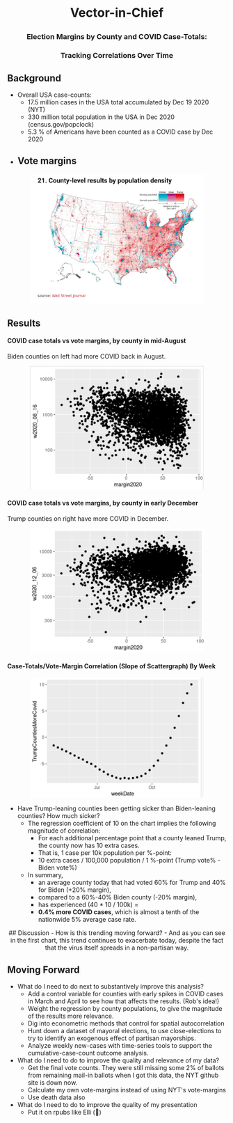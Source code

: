 # <p style="text-align: center;">Vector-in-Chief

### <p style="text-align: center;"> Election Margins by County and COVID Case-Totals:
### <p style="text-align: center;"> Tracking Correlations Over Time 

## Background 
- Overall USA case-counts:
	- 17.5 million cases in the USA total accumulated by Dec 19 2020 (NYT)
	- 330 million total population in the USA in Dec 2020 (census.gov/popclock)
	- 5.3 % of Americans have been counted as a COVID case by Dec 2020
- Vote margins
	- 
<p style="text-align: center;">
<img src="MapOfCountyVoteMargins.png" width=400>

## Results

#### COVID case totals vs vote margins, by county in mid-August<br>
Biden counties on left had more COVID back in August.
<p style="text-align: center;">
<img src="2020-08-16_Scattergraph.png" width=400>

#### COVID case totals vs vote margins, by county in early December<br>
Trump counties on right have more COVID in December.
<p style="text-align: center;">
<img src="2020-12-06_Scattergraph.png" width=400>

#### Case-Totals/Vote-Margin Correlation (Slope of Scattergraph) By Week
<p style="text-align: center;">
<img src="2020-12-19_Coefficient.png" width=400>
<br>

- Have Trump-leaning counties been getting sicker than Biden-leaning counties? How much sicker?
	- The regression coefficient of 10 on the chart implies the following magnitude of correlation:
		- For each additional percentage point that a county leaned Trump, the county now has 10 extra cases. 
		- That is, 1 case per 10k population per %-point:
		- 10 extra cases / 100,000 population / 1 %-point (Trump vote% - Biden vote%)
	- In summary, 
		- an average county today that had voted 60% for Trump and 40% for Biden (+20% margin),
		- compared to a 60%-40% Biden county (-20% margin),
		- has experienced (40 * 10 / 100k) = 
		- **0.4% more COVID cases**, which is almost a tenth of the nationwide 5% average case rate.


<p style="text-align: center;">
<p style="text-align: center;">
## Discussion
- How is this trending moving forward?
	- And as you can see in the first chart, this trend continues to exacerbate today, despite the fact that the virus itself spreads in a non-partisan way.
	
## Moving Forward
- What do I need to do next to substantively improve this analysis?
	- Add a control variable for counties with early spikes in COVID cases in March and April to see how that affects the results. (Rob's idea!)
	- Weight the regression by county populations, to give the magnitude of the results more relevance.
	- Dig into econometric methods that control for spatial autocorrelation
	- Hunt down a dataset of mayoral elections, to use close-elections to try to identify an exogenous effect of partisan mayorships.
	- Analyze weekly new-cases with time-series tools to support the cumulative-case-count outcome analysis.
- What do I need to do to improve the quality and relevance of my data?
	- Get the final vote counts. They were still missing some 2% of ballots from remaining mail-in ballots when I got this data, the NYT github site is down now.
	- Calculate my own vote-margins instead of using NYT's vote-margins
	- Use death data also
- What do I need to do to improve the quality of my presentation
	- Put it on rpubs like Elli (🤩)